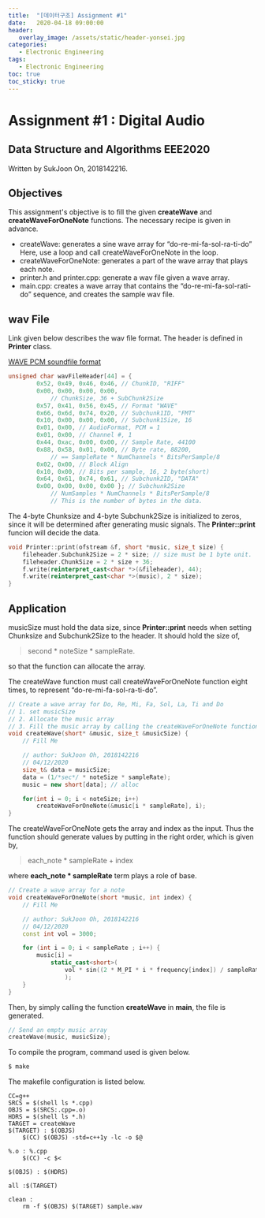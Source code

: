 ```yaml
---
title:  "[데이터구조] Assignment #1"
date:   2020-04-18 09:00:00
header:
   overlay_image: /assets/static/header-yonsei.jpg
categories: 
   - Electronic Engineering
tags:
   - Electronic Engineering
toc: true
toc_sticky: true
---
```


# Assignment #1 : Digital Audio
## Data Structure and Algorithms EEE2020

Written by SukJoon On, 2018142216.
<!-- SukJoon On, 2018142216 -->

## Objectives
This assignment's objective is to fill the given **createWave** and **createWaveForOneNote** functions. The necessary recipe is given in advance.

<!--more-->
- createWave: generates a sine wave array for “do-re-mi-fa-sol-ra-ti-do” Here, use a loop and call createWaveForOneNote in the loop.
- createWaveForOneNote: generates a part of the wave array that plays each note.
- printer.h and printer.cpp: generate a wav file given a wave array.
- main.cpp: creates a wave array that contains the “do-re-mi-fa-sol-rati-do” sequence, and creates the sample wav file.


## wav File

Link given below describes the wav file format. The header is defined in **Printer** class. 

[WAVE PCM soundfile format](http://soundfile.sapp.org/doc/WaveFormat/) 

```cpp
unsigned char wavFileHeader[44] = {
		0x52, 0x49, 0x46, 0x46, // ChunkID, "RIFF"
		0x00, 0x00, 0x00, 0x00, 
			// ChunkSize, 36 + SubChunk2Size
		0x57, 0x41, 0x56, 0x45, // Format "WAVE"
		0x66, 0x6d, 0x74, 0x20, // Subchunk1ID, "FMT"
		0x10, 0x00, 0x00, 0x00, // Subchunk1Size, 16
		0x01, 0x00, // AudioFormat, PCM = 1
		0x01, 0x00, // Channel #, 1
		0x44, 0xac, 0x00, 0x00, // Sample Rate, 44100
		0x88, 0x58, 0x01, 0x00, // Byte rate, 88200,  
            // == SampleRate * NumChannels * BitsPerSample/8
		0x02, 0x00, // Block Align
		0x10, 0x00, // Bits per sample, 16, 2 byte(short)
		0x64, 0x61, 0x74, 0x61, // Subchunk2ID, "DATA"
		0x00, 0x00, 0x00, 0x00 }; // Subchunk2Size
			// NumSamples * NumChannels * BitsPerSample/8
			// This is the number of bytes in the data.
```

The 4-byte Chunksize and  4-byte Subchunk2Size is initialized to zeros, since it will be determined after generating music signals. The **Printer::print** funcion will decide the data.

```cpp
void Printer::print(ofstream &f, short *music, size_t size) {
	fileheader.Subchunk2Size = 2 * size; // size must be 1 byte unit.
	fileheader.ChunkSize = 2 * size + 36;
	f.write(reinterpret_cast<char *>(&fileheader), 44);
	f.write(reinterpret_cast<char *>(music), 2 * size);
}
```


## Application

musicSize must hold the data size, since **Printer::print** needs when setting Chunksize and Subchunk2Size to the header. It should hold the size of,

> second * noteSize * sampleRate.

so that the function can allocate the array.

The createWave function must call createWaveForOneNote function eight times, to represent “do-re-mi-fa-sol-ra-ti-do”.

```cpp
// Create a wave array for Do, Re, Mi, Fa, Sol, La, Ti and Do
// 1. set musicSize
// 2. Allocate the music array
// 3. Fill the music array by calling the createWaveForOneNote function multiple times
void createWave(short* &music, size_t &musicSize) {
	// Fill Me

	// author: SukJoon Oh, 2018142216
	// 04/12/2020
	size_t& data = musicSize;
	data = (1/*sec*/ * noteSize * sampleRate);
	music = new short[data]; // alloc

	for(int i = 0; i < noteSize; i++)
		createWaveForOneNote(&music[i * sampleRate], i);
}
```

The createWaveForOneNote gets the array and index as the input. Thus the function should generate values by putting in the right order, which is given by,

> each_note * sampleRate + index

where **each_note * sampleRate** term plays a role of base.

```cpp
// Create a wave array for a note
void createWaveForOneNote(short *music, int index) {
	// Fill Me

	// author: SukJoon Oh, 2018142216
	// 04/12/2020
	const int vol = 3000;

	for (int i = 0; i < sampleRate ; i++) {
		music[i] =
			static_cast<short>(
				vol * sin((2 * M_PI * i * frequency[index]) / sampleRate)
				);
	}
}
```

Then, by simply calling the function **createWave** in **main**, the file is generated.

```cpp
// Send an empty music array
createWave(music, musicSize);
```

To compile the program, command used is given below. 

```bash
$ make
```

The makefile configuration is listed below.

```
CC=g++
SRCS = $(shell ls *.cpp)
OBJS = $(SRCS:.cpp=.o)
HDRS = $(shell ls *.h)
TARGET = createWave
$(TARGET) : $(OBJS)
	$(CC) $(OBJS) -std=c++1y -lc -o $@

%.o : %.cpp
	$(CC) -c $<

$(OBJS) : $(HDRS)

all :$(TARGET)

clean :
	rm -f $(OBJS) $(TARGET) sample.wav

```

